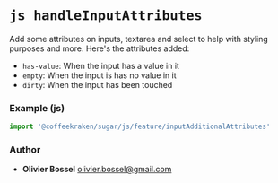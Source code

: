 

<!-- @namespace    sugar.js.feature -->
<!-- @name    handleInputAttributes -->

# ```js handleInputAttributes ```


Add some attributes on inputs, textarea and select to help with styling purposes and more.
Here's the attributes added:
- `has-value`: When the input has a value in it
- `empty`: When the input is has no value in it
- `dirty`: When the input has been touched


### Example (js)

```js
import '@coffeekraken/sugar/js/feature/inputAdditionalAttributes'
```


### Author
- **Olivier Bossel** <a href="mailto:olivier.bossel@gmail.com">olivier.bossel@gmail.com</a> 


